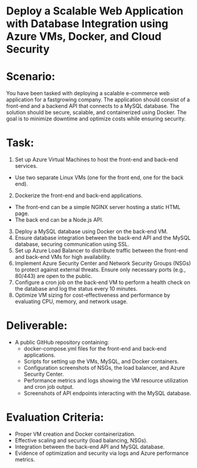 # Deploy a Scalable Web Application with Database Integration using Azure VMs, Docker, and Cloud Security

# Scenario:
You have been tasked with deploying a scalable e-commerce web application for a fastgrowing company. The application should consist of a front-end and a backend API that
connects to a MySQL database. The solution should be secure, scalable, and containerized using Docker. The goal is to minimize downtime and optimize costs while ensuring security.

# Task:

1. Set up Azure Virtual Machines to host the front-end and back-end services.
  * Use two separate Linux VMs (one for the front end, one for the back end).
2. Dockerize the front-end and back-end applications.
  * The front-end can be a simple NGINX server hosting a static HTML page.
  * The back end can be a Node.js API.
3. Deploy a MySQL database using Docker on the back-end VM.
4. Ensure database integration between the back-end API and the MySQL database, securing communication using SSL.
5. Set up Azure Load Balancer to distribute traffic between the front-end and back-end VMs for high availability.
6. Implement Azure Security Center and Network Security Groups (NSGs) to protect against external threats. Ensure only necessary ports (e.g., 80/443) are open to the public.
7. Configure a cron job on the back-end VM to perform a health check on the database and log the status every 10 minutes.
8. Optimize VM sizing for cost-effectiveness and performance by evaluating CPU, memory, and network usage.

# Deliverable:

* A public GitHub repository containing:
  * docker-compose.yml files for the front-end and back-end applications.
  * Scripts for setting up the VMs, MySQL, and Docker containers.
  * Configuration screenshots of NSGs, the load balancer, and Azure Security Center.
  * Performance metrics and logs showing the VM resource utilization and cron job output.
  * Screenshots of API endpoints interacting with the MySQL database.



# Evaluation Criteria:

* Proper VM creation and Docker containerization.
* Effective scaling and security (load balancing, NSGs).
* Integration between the back-end API and MySQL database.
* Evidence of optimization and security via logs and Azure performance metrics.

